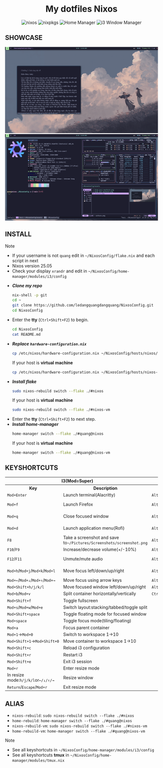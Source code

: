 <h1 align="center"> My dotfiles Nixos</h1>

<div align="center">

![nixos](https://img.shields.io/badge/NixOS-22.05-24273A.svg?logo=nixos&logoColor=CAD3F5&colorA=24273A&colorB=8aadf4)
![nixpkgs](https://img.shields.io/badge/nixpkgs-unstable-informational.svg?style=flat&logo=nixos&logoColor=CAD3F5&colorA=24273A&colorB=8aadf4)
![Home Manager](https://img.shields.io/badge/Home%20Manager-master-blue?logo=nixos&logoColor=CAD3F5&colorA=24273A&colorB=8aadf4)
![i3 Window Manager](https://img.shields.io/badge/i3-4.24-blue?logo=i3&logoColor=CAD3F5&colorA=24273A&colorB=8aadf4)

</div>

## SHOWCASE
![zathura](./assets/zathura.png) 
![btop yazi and neofetch](./assets/btop-yazi-neofetch.png) 
## INSTALL
> [!NOTE]
> * If your username is not `quang` edit in `~/NixosConfig/flake.nix` and each script in next
> * Nixos version 25.05
> * Check your display `xrandr` and edit in `~/NixosConfig/home-manager/modules/i3/config`
* ***Clone my repo***
    ```bash
    nix-shell -p git
    cd ~
    git clone https://github.com/ledangquangdangquang/NixosConfig.git
    cd NixosConfig
    ```
* Enter the **tty** (`Ctrl+Shift+F2`) to begin.
    ```bash
    cd NixosConfig
    cat README.md
    ```
* ***Replace `hardware-configuration.nix`***
    ```bash
    cp /etc/nixos/hardware-configuration.nix ~/NixosConfig/hosts/nixos/hardware-configuration.nix
    ```
    If your host is **virtual machine**
    ```bash
    cp /etc/nixos/hardware-configuration.nix ~/NixosConfig/hosts/nixos-vm/hardware-configuration.nix
    ```
* ***Install flake***
    ```bash
    sudo nixos-rebuild switch --flake ./#nixos 
    ```
    If your host is **virtual machine**
    ```bash
    sudo nixos-rebuild switch --flake ./#nixos-vm
    ```
* Enter the **tty** (`Ctrl+Shift+F2`) to next step.
* ***Install home-manager***
    ```bash
    home-manager switch --flake ./#quang@nixos
    ```
    If your host is **virtual machine**
    ```bash
    home-manager switch --flake ./#quang@nixos-vm
    ```

## KEYSHORTCUTS
<table> <thead> <tr> <th colspan="2">I3(Mod=Super)</th> <th colspan="2">Tmux</th> </tr> </thead> <tbody> <tr> <td align="center"><strong>Key</strong></td> <td align="center"><strong>Description</strong></td> <td align="center"><strong>Key</strong></td> <td align="center"><strong>Description</strong></td> </tr> <tr> <td><code>Mod+Enter</code></td> <td>Launch terminal(Alacritty)</td> <td><code>Alt+r</code></td> <td>Reload tmux configuration file</td> </tr> <tr> <td><code>Mod+f</code></td> <td>Launch Firefox</td> <td><code>Alt+1</code>&rarr;<code>Alt+9</code></td> <td>Quickly switch to window 1&rarr;9</td> </tr> <tr> <td><code>Mod+q</code></td> <td>Close focused window</td> <td> <code>Alt+h</code>/<code>Alt+l</code>/<code>Alt+k</code>/<code >Alt+j</code > </td> <td>Move focus to pane left/right/up/down</td> </tr> <tr> <td><code>Mod+d</code></td> <td>Launch application menu(Rofi)</td> <td> <code>Alt+&larr;</code >/<code>Alt+&rarr;</code>/<code>Alt+&uarr;</code>/<code >Alt+&darr;</code > </td> <td>Resize pane(left/right&plusmn;5,up/down&plusmn;3)</td> </tr> <tr> <td><code>F8</code></td> <td> Take a screenshot and save to<code >~/Pictures/Screenshots/screenshot.png</code > </td> <td><code>Alt+s</code></td> <td>Split pane horizontally</td> </tr> <tr> <td><code>F10</code>/<code>F9</code></td> <td>Increase/decrease volume(+/-10%)</td> <td><code>Alt+v</code></td> <td>Split pane vertically</td> </tr> <tr> <td><code>F12</code>/<code>F11</code></td> <td>Unmute/mute audio</td> <td><code>Alt+o</code></td> <td>Open Neovim with Telescope file search</td> </tr> <tr> <td> <code>Mod+h</code>/<code>Mod+j</code>/<code>Mod+k</code>/<code >Mod+l</code > </td> <td>Move focus left/down/up/right</td> <td><code>Alt+Shift+O</code></td> <td>Open Neovim with fuzzyvim file search(fzf preview)</td> </tr> <tr> <td> <code>Mod+&larr;</code >/<code>Mod+&darr;</code>/<code>Mod+&uarr;</code>/<code >Mod+&rarr;</code > </td> <td>Move focus using arrow keys</td> <td><code>Alt+n</code></td> <td>Create a new window</td> </tr> <tr> <td><code>Mod+Shift+h/j/k/l</code></td> <td>Move focused window left/down/up/right</td> <td><code>Alt+m</code></td> <td>Zoom selected pane</td> </tr> <tr> <td><code>Mod+b</code>/<code>Mod+v</code></td> <td>Split container horizontally/vertically</td> <td><code>Ctrl+b+Ctrl+n</code></td> <td>Vim mode</td> </tr> <tr> <td><code>Mod+Shift+f</code></td> <td>Toggle fullscreen</td> </tr> <tr> <td><code>Mod+s</code>/<code>Mod+w</code>/<code>Mod+e</code></td> <td>Switch layout:stacking/tabbed/toggle split</td> </tr> <tr> <td><code>Mod+Shift+space</code></td> <td>Toggle floating mode for focused window</td> </tr> <tr> <td><code>Mod+space</code></td> <td>Toggle focus mode(tiling/floating)</td> </tr> <tr> <td><code>Mod+a</code></td> <td>Focus parent container</td> </tr> <tr> <td><code>Mod+1</code>&rarr;<code>Mod+0</code></td> <td>Switch to workspace 1&rarr;10</td> </tr> <tr> <td><code>Mod+Shift+1</code>&rarr;<code>Mod+Shift+0</code></td> <td>Move container to workspace 1&rarr;10</td> </tr> <tr> <td><code>Mod+Shift+c</code></td> <td>Reload i3 configuration</td> </tr> <tr> <td><code>Mod+Shift+r</code></td> <td>Restart i3</td> </tr> <tr> <td><code>Mod+Shift+e</code></td> <td>Exit i3 session</td> </tr> <tr> <td><code>Mod+r</code></td> <td>Enter resize mode</td> </tr> <tr> <td> In resize mode:<code>h/j/k/l</code>or<code >&larr;/&darr;/&uarr;/&rarr;</code > </td> <td>Resize window</td> </tr> <tr> <td><code>Return</code>/<code>Escape</code>/<code>Mod+r</code></td> <td>Exit resize mode</td> </tr> </tbody></table>

## ALIAS
* `nixos-rebuild`: `sudo nixos-rebuild switch --flake ./#nixos`
* `home-rebuild`: `home-manager switch --flake ./#quang@nixos`
* `nixos-rebuild-vm`: `sudo nixos-rebuild switch --flake ./#nixos-vm`
* `home-rebuild-vm`: `home-manager switch --flake ./#quang@nixos-vm`

> [!NOTE]
> * See all keyshortcuts in `~/NixosConfig/home-manager/modules/i3/config` 
> * See all keyshortcuts **tmux** in `~/NixosConfig/home-manager/modules/tmux.nix`
